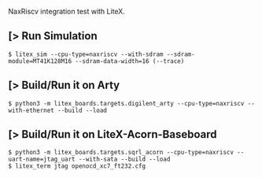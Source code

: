 NaxRiscv integration test with LiteX.

[> Run Simulation
-----------------
````
$ litex_sim --cpu-type=naxriscv --with-sdram --sdram-module=MT41K128M16 --sdram-data-width=16 (--trace)
````

[> Build/Run it on Arty
-----------------------
````
$ python3 -m litex_boards.targets.digilent_arty --cpu-type=naxriscv --with-ethernet --build --load
````


[> Build/Run it on LiteX-Acorn-Baseboard
----------------------------------------
````
$ python3 -m litex_boards.targets.sqrl_acorn --cpu-type=naxriscv --uart-name=jtag_uart --with-sata --build --load
$ litex_term jtag openocd_xc7_ft232.cfg
````
